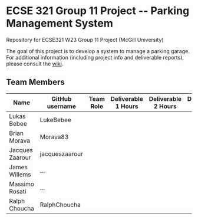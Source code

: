 # ECSE 321 Group 11 Project -- Parking Management System
Repository for ECSE321 W23 Group 11 Project (McGill University)

The goal of this project is to develop a system to manage a parking garage.
For additional information (including project info and deliverable reports), please consult the [wiki](../../wiki).

## Team Members
| Name          | GitHub username | Team Role      | Deliverable 1 Hours | Deliverable 2 Hours | Deliverable 3 Hours |
| ------------- | --------------- | -------------- | ------------------- | ------------------- | ------------------- |
| Lukas Bebee   | LukeBebee       |                |                     |                     |                     |
| Brian Morava  | Morava83        |                |                     |                     |                     |
|Jacques Zaarour| jacqueszaarour  |                |                     |                     |                     |
| James Willems | ...             |                |                     |                     |                     |
| Massimo Rosati| ...             |                |                     |                     |                     |
| Ralph Choucha | RalphChoucha    |                |                     |                     |                     |



